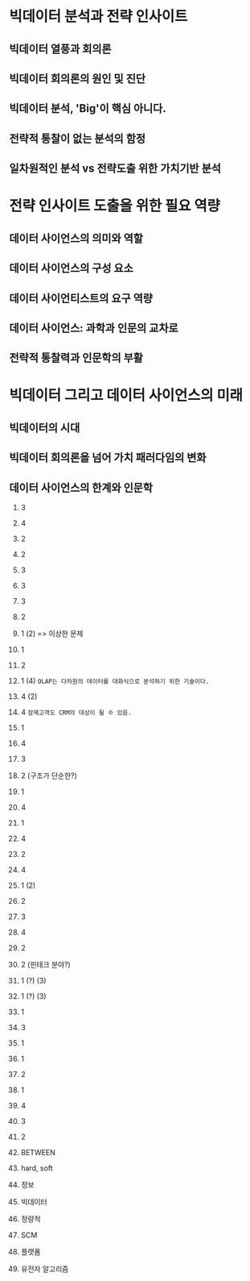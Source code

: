 # 빅데이터 분석과 전략 인사이트
## 빅데이터 열풍과 회의론
## 빅데이터 회의론의 원인 및 진단
## 빅데이터 분석, 'Big'이 핵심 아니다.
## 전략적 통찰이 없는 분석의 함정
## 일차원적인 분석 vs 전략도출 위한 가치기반 분석

# 전략 인사이트 도출을 위한 필요 역량
## 데이터 사이언스의 의미와 역할
## 데이터 사이언스의 구성 요소
## 데이터 사이언티스트의 요구 역량
## 데이터 사이언스: 과학과 인문의 교차로
## 전략적 통찰력과 인문학의 부활

# 빅데이터 그리고 데이터 사이언스의 미래
## 빅데이터의 시대
## 빅데이터 회의론을 넘어 가치 패러다임의 변화
## 데이터 사이언스의 한계와 인문학

1. 3
2. 4
3. 2
4. 2
5. 3
6. 3
7. 3
8. 2
9. 1 (2) => 이상한 문제
10. 1
11. 2
12. 1 (4)
`OLAP는 다차원의 데이터를 대화식으로 분석하기 위한 기술이다.`
13. 4 (2)
14. 4 
`잠재고객도 CRM의 대상이 될 수 있음.`
15. 1
16. 4 
17. 3
18. 2 (구조가 단순한?)
19. 1
20. 4
21. 1
22. 4
23. 2
24. 4
25. 1 (2)
26. 2 
27. 3
28. 4
29. 2
30. 2 (핀테크 분야?)
31. 1 (?) (3)
32. 1 (?) (3)
33. 1
34. 3
35. 1
36. 1
37. 2
38. 1
39. 4
40. 3
41. 2

1. BETWEEN
2. hard, soft
3. 정보
5. 빅데이터
6. 정량적
7. SCM
8. 플랫폼
9. 유전자 알고리즘
